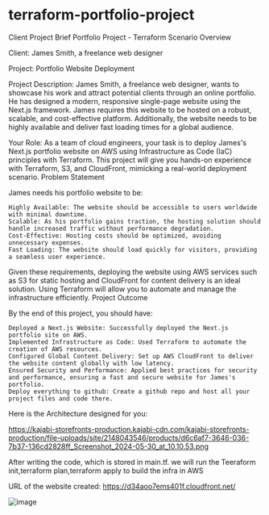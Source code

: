 # terraform-portfolio-project

Client Project Brief
Portfolio Project - Terraform
Scenario Overview

Client: James Smith, a freelance web designer

Project: Portfolio Website Deployment

Project Description:  James Smith, a freelance web designer, wants to showcase his work and attract potential clients through an online portfolio. He has designed a modern, responsive single-page website using the Next.js framework. James requires this website to be hosted on a robust, scalable, and cost-effective platform. Additionally, the website needs to be highly available and deliver fast loading times for a global audience.

Your Role: As a team of cloud engineers, your task is to deploy James's Next.js portfolio website on AWS using Infrastructure as Code (IaC) principles with Terraform. This project will give you hands-on experience with Terraform, S3, and CloudFront, mimicking a real-world deployment scenario.
Problem Statement

James needs his portfolio website to be:

    Highly Available: The website should be accessible to users worldwide with minimal downtime.
    Scalable: As his portfolio gains traction, the hosting solution should handle increased traffic without performance degradation.
    Cost-Effective: Hosting costs should be optimized, avoiding unnecessary expenses.
    Fast Loading: The website should load quickly for visitors, providing a seamless user experience.

Given these requirements, deploying the website using AWS services such as S3 for static hosting and CloudFront for content delivery is an ideal solution. Using Terraform will allow you to automate and manage the infrastructure efficiently.
Project Outcome

By the end of this project, you should have:

    Deployed a Next.js Website: Successfully deployed the Next.js portfolio site on AWS.
    Implemented Infrastructure as Code: Used Terraform to automate the creation of AWS resources.
    Configured Global Content Delivery: Set up AWS CloudFront to deliver the website content globally with low latency.
    Ensured Security and Performance: Applied best practices for security and performance, ensuring a fast and secure website for James's portfolio.
    Deploy everything to github: Create a github repo and host all your project files and code there.

Here is the Architecture designed for you:

https://kajabi-storefronts-production.kajabi-cdn.com/kajabi-storefronts-production/file-uploads/site/2148043546/products/d6c6af7-3646-036-7b37-136cd2828ff_Screenshot_2024-05-30_at_10.10.53.png

After writing the code, which is stored in main.tf.
we will run the 
Teeraform init,terraform plan,terraform apply to build the infra in AWS

URL of the website created: https://d34aoo7ems401f.cloudfront.net/

![image](https://github.com/user-attachments/assets/d591d92f-f088-472a-8ff2-60d48c01d789)
